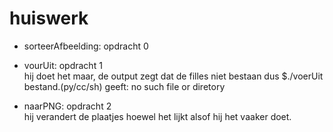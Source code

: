# huiswerk
* sorteerAfbeelding: opdracht 0 <br>

* vourUit: opdracht 1 <br>
hij doet het maar, de output zegt dat de filles niet bestaan dus $./voerUit bestand.(py/cc/sh) geeft: no such file or diretory

* naarPNG: opdracht 2 <br>
hij verandert de plaatjes hoewel het lijkt alsof hij het vaaker doet.
